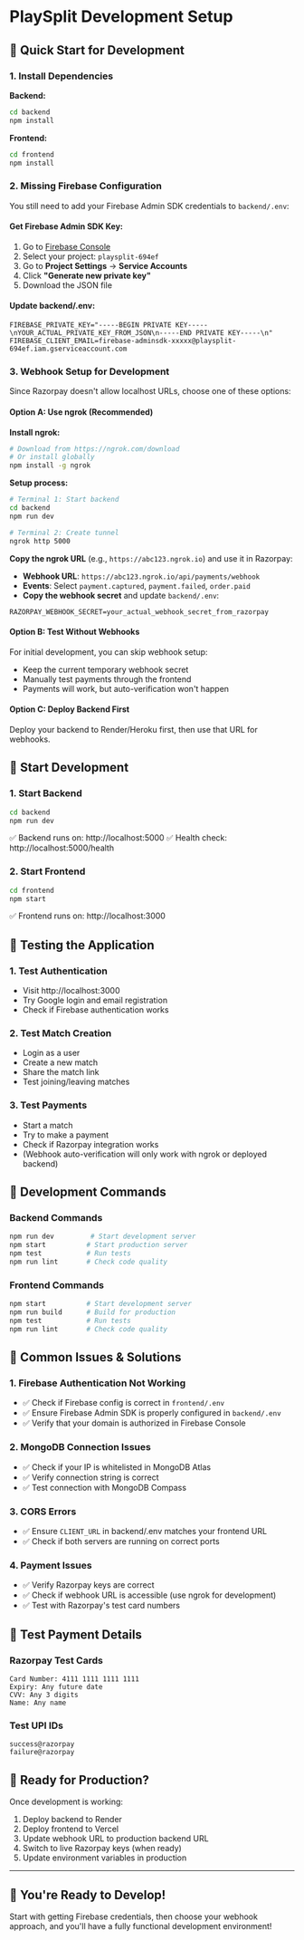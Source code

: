 # PlaySplit Development Setup

## 🚀 Quick Start for Development

### 1. Install Dependencies

**Backend:**
```bash
cd backend
npm install
```

**Frontend:**
```bash
cd frontend
npm install
```

### 2. Missing Firebase Configuration

You still need to add your Firebase Admin SDK credentials to `backend/.env`:

#### Get Firebase Admin SDK Key:
1. Go to [Firebase Console](https://console.firebase.google.com/)
2. Select your project: `playsplit-694ef`
3. Go to **Project Settings** → **Service Accounts**
4. Click **"Generate new private key"**
5. Download the JSON file

#### Update backend/.env:
```env
FIREBASE_PRIVATE_KEY="-----BEGIN PRIVATE KEY-----\nYOUR_ACTUAL_PRIVATE_KEY_FROM_JSON\n-----END PRIVATE KEY-----\n"
FIREBASE_CLIENT_EMAIL=firebase-adminsdk-xxxxx@playsplit-694ef.iam.gserviceaccount.com
```

### 3. Webhook Setup for Development

Since Razorpay doesn't allow localhost URLs, choose one of these options:

#### Option A: Use ngrok (Recommended)

**Install ngrok:**
```bash
# Download from https://ngrok.com/download
# Or install globally
npm install -g ngrok
```

**Setup process:**
```bash
# Terminal 1: Start backend
cd backend
npm run dev

# Terminal 2: Create tunnel
ngrok http 5000
```

**Copy the ngrok URL** (e.g., `https://abc123.ngrok.io`) and use it in Razorpay:
- **Webhook URL**: `https://abc123.ngrok.io/api/payments/webhook`
- **Events**: Select `payment.captured`, `payment.failed`, `order.paid`
- **Copy the webhook secret** and update `backend/.env`:

```env
RAZORPAY_WEBHOOK_SECRET=your_actual_webhook_secret_from_razorpay
```

#### Option B: Test Without Webhooks

For initial development, you can skip webhook setup:
- Keep the current temporary webhook secret
- Manually test payments through the frontend
- Payments will work, but auto-verification won't happen

#### Option C: Deploy Backend First

Deploy your backend to Render/Heroku first, then use that URL for webhooks.

## 🎯 Start Development

### 1. Start Backend
```bash
cd backend
npm run dev
```
✅ Backend runs on: http://localhost:5000
✅ Health check: http://localhost:5000/health

### 2. Start Frontend  
```bash
cd frontend
npm start
```
✅ Frontend runs on: http://localhost:3000

## 🧪 Testing the Application

### 1. Test Authentication
- Visit http://localhost:3000
- Try Google login and email registration
- Check if Firebase authentication works

### 2. Test Match Creation
- Login as a user
- Create a new match
- Share the match link
- Test joining/leaving matches

### 3. Test Payments
- Start a match
- Try to make a payment
- Check if Razorpay integration works
- (Webhook auto-verification will only work with ngrok or deployed backend)

## 🔧 Development Commands

### Backend Commands
```bash
npm run dev         # Start development server
npm start          # Start production server
npm test           # Run tests
npm run lint       # Check code quality
```

### Frontend Commands
```bash
npm start          # Start development server
npm run build      # Build for production
npm test           # Run tests
npm run lint       # Check code quality
```

## 🐛 Common Issues & Solutions

### 1. Firebase Authentication Not Working
- ✅ Check if Firebase config is correct in `frontend/.env`
- ✅ Ensure Firebase Admin SDK is properly configured in `backend/.env`
- ✅ Verify that your domain is authorized in Firebase Console

### 2. MongoDB Connection Issues
- ✅ Check if your IP is whitelisted in MongoDB Atlas
- ✅ Verify connection string is correct
- ✅ Test connection with MongoDB Compass

### 3. CORS Errors
- ✅ Ensure `CLIENT_URL` in backend/.env matches your frontend URL
- ✅ Check if both servers are running on correct ports

### 4. Payment Issues
- ✅ Verify Razorpay keys are correct
- ✅ Check if webhook URL is accessible (use ngrok for development)
- ✅ Test with Razorpay's test card numbers

## 📱 Test Payment Details

### Razorpay Test Cards
```
Card Number: 4111 1111 1111 1111
Expiry: Any future date
CVV: Any 3 digits
Name: Any name
```

### Test UPI IDs
```
success@razorpay
failure@razorpay
```

## 🚀 Ready for Production?

Once development is working:
1. Deploy backend to Render
2. Deploy frontend to Vercel  
3. Update webhook URL to production backend URL
4. Switch to live Razorpay keys (when ready)
5. Update environment variables in production

---

## 🎉 You're Ready to Develop!

Start with getting Firebase credentials, then choose your webhook approach, and you'll have a fully functional development environment!
